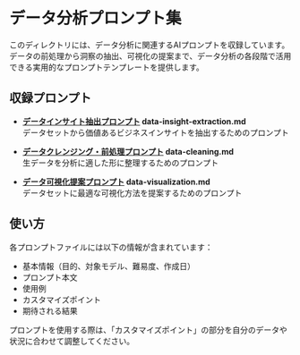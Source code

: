 # データ分析プロンプト集

このディレクトリには、データ分析に関連するAIプロンプトを収録しています。データの前処理から洞察の抽出、可視化の提案まで、データ分析の各段階で活用できる実用的なプロンプトテンプレートを提供します。

## 収録プロンプト

- **[データインサイト抽出プロンプト](https://github.com/oka031/ai-prompt-library/blob/main/data-analysis/data-insight-extraction.md)  data-insight-extraction.md**
  <br>データセットから価値あるビジネスインサイトを抽出するためのプロンプト

  
- **[データクレンジング・前処理プロンプト](https://github.com/oka031/ai-prompt-library/blob/main/data-analysis/data-cleaning.md)  data-cleaning.md**
  <br>生データを分析に適した形に整理するためのプロンプト

  
- **[データ可視化提案プロンプト](https://github.com/oka031/ai-prompt-library/blob/main/data-analysis/data-visualization.md)  data-visualization.md**
  <br>データセットに最適な可視化方法を提案するためのプロンプト

## 使い方

各プロンプトファイルには以下の情報が含まれています：
- 基本情報（目的、対象モデル、難易度、作成日）
- プロンプト本文
- 使用例
- カスタマイズポイント
- 期待される結果

プロンプトを使用する際は、「カスタマイズポイント」の部分を自分のデータや状況に合わせて調整してください。
